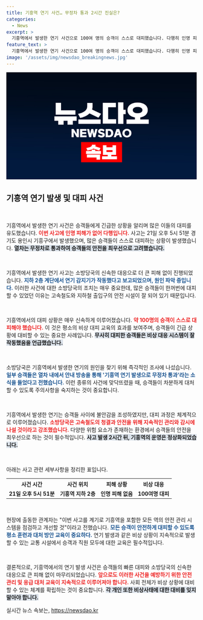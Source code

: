 ```yaml
---
title: 기흥역 연기 사건… 무정차 통과 2시간 진실은?
categories:
  - News
excerpt: >
  기흥역에서 발생한 연기 사건으로 100여 명의 승객이 스스로 대피했습니다. 다행히 인명 피해는 없었으며, 열차는 2시간가량 무정차 통과했습니다. 소방당국이 원인을 조사 중입니다.
feature_text: >
  기흥역에서 발생한 연기 사건으로 100여 명의 승객이 스스로 대피했습니다. 다행히 인명 피해는 없었으며, 열차는 2시간가량 무정차 통과했습니다. 소방당국이 원인을 조사 중입니다.
image: '/assets/img/newsdao_breakingnews.jpg'
---
```


<p><img src="/assets/img/newsdao_breakingnews.jpg" alt="firstkoreanews 속보" /></p>

<h2 data-ke-size="size26">기흥역 연기 발생 및 대피 사건</h2>

<p data-ke-size="size16">&nbsp;</p>

<p>기흥역에서 발생한 연기 사건은 승객들에게 긴급한 상황을 알리며 많은 이들의 대피를 유도했습니다. <b><span style="color: #ee2323;">이번 사고에 인명 피해가 없어 다행입니다.</span></b> 사고는 21일 오후 5시 51분 경기도 용인시 기흥구에서 발생했으며, 많은 승객들이 스스로 대피하는 상황이 발생했습니다. <b><span style="background-color: #21538527;">열차는 무정차로 통과하여 승객들의 안전을 최우선으로 고려했습니다.</span></b> </p>

<p data-ke-size="size16">&nbsp;</p>

<p>기흥역에서 발생한 연기 사고는 소방당국의 신속한 대응으로 더 큰 피해 없이 진행되었습니다. <b><span style="color: #1a5490;">지하 2층 계단에서 연기 감지기가 작동했다고 보고되었으며, 원인 파악 중입니다.</span></b> 이러한 사건에 대한 소방당국의 조치는 매우 중요한데, 많은 승객들이 한꺼번에 대피할 수 있었던 이유는 고속철도와 지하철 출입구의 안전 시설이 잘 되어 있기 때문입니다.</p>

<p data-ke-size="size16">&nbsp;</p>

<p>기흥역에서의 대피 상황은 매우 신속하게 이루어졌습니다. <b><span style="color: #ee2323;">약 100명의 승객이 스스로 대피해야 했습니다.</span></b> 이 것은 평소의 비상 대피 교육의 효과를 보여주며, 승객들이 긴급 상황에 대비할 수 있는 중요한 사례입니다. <b><span style="background-color: #21538527;">무사히 대피한 승객들은 비상 대응 시스템이 잘 작동했음을 언급했습니다.</span></b></p>

<p data-ke-size="size16">&nbsp;</p>

<p>소방당국은 기흥역에서 발생한 연기의 원인을 찾기 위해 즉각적인 조사에 나섰습니다. <b><span style="color: #1a5490;">일부 승객들은 열차 내에서 안내 방송을 통해 '기흥역 연기 발생으로 무정차 통과'라는 소식을 들었다고 전했습니다.</span></b> 이런 종류의 사건에 맞닥뜨렸을 때, 승객들이 차분하게 대처할 수 있도록 주의사항을 숙지하는 것이 중요합니다.</p>

<p data-ke-size="size16">&nbsp;</p>

<p>기흥역에서 발생한 연기는 승객들 사이에 불안감을 조성하였지만, 대피 과정은 체계적으로 이루어졌습니다. <b><span style="color: #ee2323;">소방당국은 고속철도의 청결과 안전을 위해 지속적인 관리와 감시에 나설 것이라고 강조했습니다.</span></b> 다양한 위험 요소가 존재하는 환경에서 승객들의 안전을 최우선으로 하는 것이 필수적입니다. <b><span style="background-color: #21538527;">사고 발생 2시간 뒤, 기흥역의 운영은 정상화되었습니다.</span></b></p>

<p data-ke-size="size16">&nbsp;</p>

<p>아래는 사고 관련 세부사항을 정리한 표입니다.</p>

<table style="width:100%">
  <tr>
    <th style="text-align: center;">사건 시간</th>
    <th style="text-align: center;">사건 위치</th>
    <th style="text-align: center;">피해 상황</th>
    <th style="text-align: center;">비상 대응</th>
  </tr>
  <tr>
    <td style="text-align: center; height: 17px;"><b>21일 오후 5시 51분</b></td>
    <td style="text-align: center; height: 17px;"><b>기흥역 지하 2층</b></td>
    <td style="text-align: center; height: 17px;"><b>인명 피해 없음</b></td>
    <td style="text-align: center; height: 17px;"><b>100여명 대피</b></td>
  </tr>
</table>

<p data-ke-size="size16">&nbsp;</p>

<p>현장에 출동한 관계자는 "이번 사고를 계기로 기흥역을 포함한 모든 역의 안전 관리 시스템을 점검하고 개선할 것"이라고 전했습니다. <b><span style="color: #1a5490;">모든 승객이 안전하게 대피할 수 있도록 평소 훈련과 대처 방안 교육이 중요하다.</span></b> 연기 발생과 같은 비상 상황이 지속적으로 발생할 수 있는 교통 시설에서 승객과 직원 모두에 대한 교육은 필수적입니다.</p>

<p data-ke-size="size16">&nbsp;</p>

<p>결론적으로, 기흥역에서의 연기 발생 사건은 승객들의 빠른 대피와 소방당국의 신속한 대응으로 큰 피해 없이 마무리되었습니다. <b><span style="color: #ee2323;">앞으로도 이러한 사건을 예방하기 위한 안전 관리 및 응급 대처 교육이 지속적으로 이루어져야 합니다.</span></b> 사회 전체가 비상 상황에 대비할 수 있는 체계를 확립하는 것이 중요합니다. <b><span style="background-color: #21538527;">각 개인 또한 비상사태에 대한 대비를 잊지 말아야 합니다.</span></b></p>
실시간 뉴스 속보는, <a href="https://newsdao.kr" rel="dofollow">https://newsdao.kr</a>


